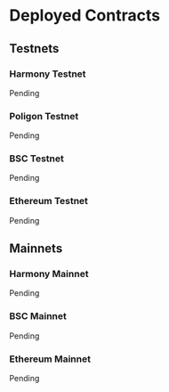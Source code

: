# Deployed Contracts

## Testnets

### Harmony Testnet

Pending

### Poligon Testnet

Pending

### BSC Testnet

Pending

### Ethereum Testnet

Pending

## Mainnets

### Harmony Mainnet

Pending

### BSC Mainnet

Pending

### Ethereum Mainnet

Pending



